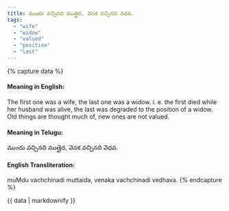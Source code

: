 ```yaml
---
title: ముందు వచ్చినది ముత్తైద, వెనక వచ్చినది వెధవ.
tags:
  - "wife"
  - "widow"
  - "valued"
  - "position"
  - "last"
---
```


{% capture data %}
#### Meaning in English:
The first one was a wife, the last one was a widow.
i. e. the first died while her husband was alive, the last was degraded to the position of a widow.
Old things are thought much of, new ones are not valued.

#### Meaning in Telugu:
ముందు వచ్చినది ముత్తైద, వెనక వచ్చినది వెధవ.

#### English Transliteration:
muMdu vachchinadi muttaida, venaka vachchinadi vedhava.
{% endcapture %}

{{ data | markdownify }}

